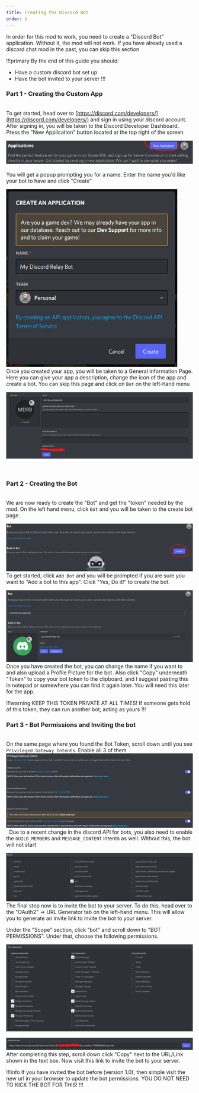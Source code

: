 ```yaml
---
title: Creating the Discord Bot
order: b
---
```


In order for this mod to work, you need to create a "Discord Bot" application. Without it, the mod will not work. If you have already used a discord chat mod in the past, you can skip this section

!!!primary By the end of this guide you should:
- Have a custom discord bot set up
- Have the bot invited to your server
  !!!
  &nbsp;

### Part 1 - Creating the Custom App
&nbsp;  
To get started, head over to [https://discord.com/developers/](https://discord.com/developers/) and sign in using your discord account. After signing in, you will be taken to the Discord Developer Dashboard. Press the "New Application" button located at the top right of the screen

![The Discord Developers dashboard](../img/bot/bot-1.png)
&nbsp;  
You will get a popup prompting you for a name. Enter the name you'd like your bot to have and click "Create"

![Create Application Popup](../img/bot/bot-2.png)
&nbsp;  
Once you created your app, you will be taken to a General Information Page. Here you can give your app a description, change the icon of the app and create a bot. You can skip this page and click on `Bot` on the left-hand menu

![Application Overview Screen](../img/bot/bot-3.png)

&nbsp;
&nbsp;
### Part 2 - Creating the Bot
&nbsp;  
We are now ready to create the "Bot" and get the "token" needed by the mod. On the left hand menu, click `Bot` and you will be taken to the create bot page.

![Bot Overview Screen](../img/bot/bot-4.png)
To get started, click `Add Bot` and you will be prompted if you are sure you want to "Add a bot to this app". Click "Yes, Do it!" to create the bot.
&nbsp;
&nbsp;

![New Bot Screen](../img/bot/bot-6.png)
Once you have created the bot, you can change the name if you want to and also upload a Profile Picture for the bot. Also click "Copy" underneath "Token" to copy your bot token to the clipboard, and I suggest pasting this in notepad or somewhere you can find it again later. You will need this later for the app.

!!!warning
KEEP THIS TOKEN PRIVATE AT ALL TIMES! If someone gets hold of this token, they can run another bot, acting as yours
!!!
&nbsp;

### Part 3 - Bot Permissions and Inviting the bot
&nbsp;  
On the same page where you found the Bot Token, scroll down until you see `Privileged Gateway Intents`. Enable all 3 of them
![Bot Intent Screen](../img/bot/bot-7.png)
&nbsp;
Due to a recent change in the discord API for bots, you also need to enable the `GUILD_MEMBERS` and `MESSAGE_CONTENT` intents as well. Without this, the bot will not start
&nbsp;

![OAuth2 Scope Section](../img/bot/bot-8.png)
The final step now is to invite the bot to your server. To do this, head over to the "OAuth2" -> URL Generator tab on the left-hand menu. This will allow you to generate an invite link to invite the bot to your server.

Under the "Scope" section, click "bot" and scroll down to "BOT PERMISSIONS". Under that, choose the following permissions.

![Permissions Section](../img/bot/bot-9.png)

![Invite URL](../img/bot/bot-10.png)
After completing this step, scroll down click "Copy" next to the URL/Link shown in the text box. Now visit this link to invite the bot to your server.

!!!info
If you have invited the bot before (version 1.0), then simple visit the new url in your browser to update the bot permissions. YOU DO NOT NEED TO KICK THE BOT FOR THIS!
!!!
